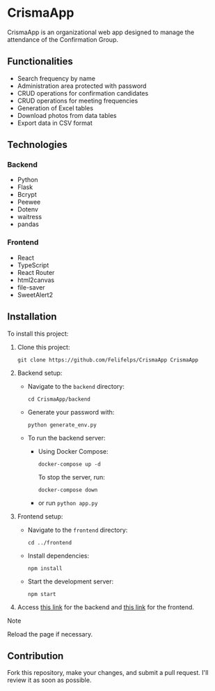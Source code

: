 # CrismaApp

CrismaApp is an organizational web app designed to manage the attendance of the Confirmation Group.

## Functionalities

- Search frequency by name
- Administration area protected with password
- CRUD operations for confirmation candidates
- CRUD operations for meeting frequencies
- Generation of Excel tables
- Download photos from data tables
- Export data in CSV format

## Technologies

### Backend
- Python
- Flask
- Bcrypt
- Peewee
- Dotenv
- waitress
- pandas

### Frontend
- React
- TypeScript
- React Router
- html2canvas
- file-saver
- SweetAlert2

## Installation

To install this project:

1. Clone this project:

    ```shell
    git clone https://github.com/Felifelps/CrismaApp CrismaApp
    ```

2. Backend setup:

    - Navigate to the `backend` directory:

        ```shell
        cd CrismaApp/backend
        ```

    - Generate your password with:

        ```shell
        python generate_env.py
        ```

    - To run the backend server:

        - Using Docker Compose:

            ```shell
            docker-compose up -d
            ```

            To stop the server, run:

            ```shell
            docker-compose down
            ```

        - or run `python app.py`

3. Frontend setup:

    - Navigate to the `frontend` directory:

        ```shell
        cd ../frontend
        ```

    - Install dependencies:

        ```shell
        npm install
        ```

    - Start the development server:

        ```shell
        npm start
        ```

4. Access [this link](http://localhost:8080) for the backend and [this link](http://localhost:3000) for the frontend.

> [!NOTE]
> Reload the page if necessary.

## Contribution

Fork this repository, make your changes, and submit a pull request. I'll review it as soon as possible.